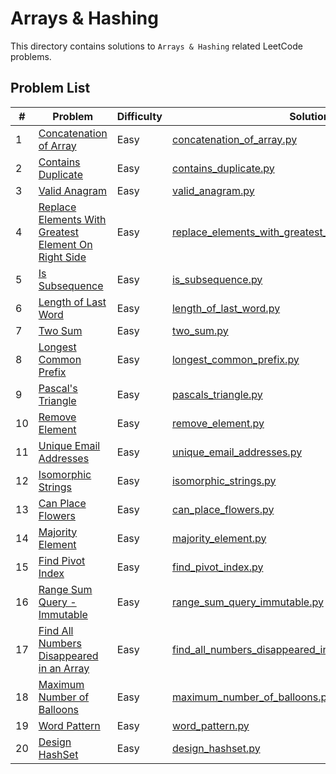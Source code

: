 # Arrays & Hashing

This directory contains solutions to `Arrays & Hashing` related LeetCode problems.

## Problem List

| # | Problem | Difficulty | Solution |
|---|---------|------------|----------|
| 1 | [Concatenation of Array](https://leetcode.com/problems/concatenation-of-array/) | Easy | [concatenation_of_array.py](./easy/concatenation_of_array.py) |
| 2 | [Contains Duplicate](https://leetcode.com/problems/contains-duplicate/) | Easy | [contains_duplicate.py](./easy/contains_duplicate.py) |
| 3 | [Valid Anagram](https://leetcode.com/problems/valid-anagram/) | Easy | [valid_anagram.py](./easy/valid_anagram.py) |
| 4 | [Replace Elements With Greatest Element On Right Side](https://leetcode.com/problems/replace-elements-with-greatest-element-on-right-side/) | Easy | [replace_elements_with_greatest_element_on_right_side.py](./easy/replace_elements_with_greatest_element_on_right_side.py) |
| 5 | [Is Subsequence](https://leetcode.com/problems/is-subsequence/) | Easy | [is_subsequence.py](./easy/is_subsequence.py) |
| 6 | [Length of Last Word](https://leetcode.com/problems/length-of-last-word/) | Easy | [length_of_last_word.py](./easy/length_of_last_word.py) |
| 7 | [Two Sum](https://leetcode.com/problems/two-sum/) | Easy | [two_sum.py](./easy/two_sum.py) |
| 8 | [Longest Common Prefix](https://leetcode.com/problems/longest-common-prefix/) | Easy | [longest_common_prefix.py](./easy/longest_common_prefix.py) |
| 9 | [Pascal's Triangle](https://leetcode.com/problems/pascals-triangle/) | Easy | [pascals_triangle.py](./easy/pascals_triangle.py) |
| 10 | [Remove Element](https://leetcode.com/problems/remove-element/) | Easy | [remove_element.py](./easy/remove_element.py) |
| 11 | [Unique Email Addresses](https://leetcode.com/problems/unique-email-addresses/) | Easy | [unique_email_addresses.py](./easy/unique_email_addresses.py) |
| 12 | [Isomorphic Strings](https://leetcode.com/problems/isomorphic-strings/) | Easy | [isomorphic_strings.py](./easy/isomorphic_strings.py) |
| 13 | [Can Place Flowers](https://leetcode.com/problems/can-place-flowers/) | Easy | [can_place_flowers.py](./easy/can_place_flowers.py) |
| 14 | [Majority Element](https://leetcode.com/problems/majority-element/) | Easy | [majority_element.py](./easy/majority_element.py) |
| 15 | [Find Pivot Index](https://leetcode.com/problems/find-pivot-index/) | Easy | [find_pivot_index.py](./easy/find_pivot_index.py) |
| 16 | [Range Sum Query - Immutable](https://leetcode.com/problems/range-sum-query-immutable/) | Easy | [range_sum_query_immutable.py](./easy/range_sum_query_immutable.py) |
| 17 | [Find All Numbers Disappeared in an Array](https://leetcode.com/problems/find-all-numbers-disappeared-in-an-array/) | Easy | [find_all_numbers_disappeared_in_an_array.py](./easy/find_all_numbers_disappeared_in_an_array.py) |
| 18 | [Maximum Number of Balloons](https://leetcode.com/problems/maximum-number-of-balloons/) | Easy | [maximum_number_of_balloons.py](./easy/maximum_number_of_balloons.py) |
| 19 | [Word Pattern](https://leetcode.com/problems/word-pattern/) | Easy | [word_pattern.py](./easy/word_pattern.py) |
| 20 | [Design HashSet](https://leetcode.com/problems/design-hashset/) | Easy | [design_hashset.py](./easy/design_hashset.py) |